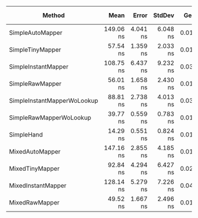 |                      Method |      Mean |    Error |   StdDev |  Gen 0 | Gen 1 | Gen 2 | Allocated |
|---------------------------- |----------:|---------:|---------:|-------:|------:|------:|----------:|
|            SimpleAutoMapper | 149.06 ns | 4.041 ns | 6.048 ns | 0.0150 |     - |     - |      64 B |
|            SimpleTinyMapper |  57.54 ns | 1.359 ns | 2.033 ns | 0.0151 |     - |     - |      64 B |
|         SimpleInstantMapper | 108.75 ns | 6.437 ns | 9.232 ns | 0.0381 |     - |     - |     160 B |
|             SimpleRawMapper |  56.01 ns | 1.658 ns | 2.430 ns | 0.0153 |     - |     - |      64 B |
| SimpleInstantMapperWoLookup |  88.81 ns | 2.738 ns | 4.013 ns | 0.0381 |     - |     - |     160 B |
|     SimpleRawMapperWoLookup |  39.77 ns | 0.559 ns | 0.783 ns | 0.0153 |     - |     - |      64 B |
|                  SimpleHand |  14.29 ns | 0.551 ns | 0.824 ns | 0.0153 |     - |     - |      64 B |
|             MixedAutoMapper | 147.16 ns | 2.855 ns | 4.185 ns | 0.0150 |     - |     - |      64 B |
|             MixedTinyMapper |  92.84 ns | 4.294 ns | 6.427 ns | 0.0267 |     - |     - |     112 B |
|          MixedInstantMapper | 128.14 ns | 5.279 ns | 7.226 ns | 0.0496 |     - |     - |     208 B |
|              MixedRawMapper |  49.52 ns | 1.667 ns | 2.496 ns | 0.0153 |     - |     - |      64 B |
